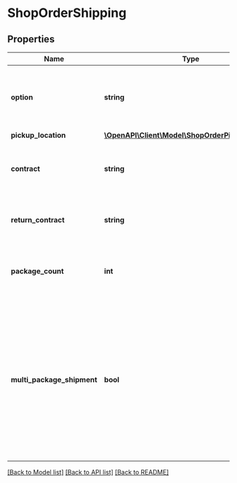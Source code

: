 # ShopOrderShipping

## Properties
Name | Type | Description | Notes
------------ | ------------- | ------------- | -------------
**option** | **string** | A shipping option&#39;s Paazl code. You will find a list of the identifiers of the shipping options available to your webshop in your webshop account under *Settings&gt;Account&gt;Overview of shipping options*.  Example: &#x60;option:\&quot;AVG\&quot;&#x60; | 
**pickup_location** | [**\OpenAPI\Client\Model\ShopOrderPickupLocation**](ShopOrderPickupLocation.md) |  | [optional] 
**contract** | **string** | The identification code of your carrier contract for an outbound shipment.  **Note!** If you don&#39;t have this code, contact [Paazl Customer Support](mailto:support@paazl.com).  Example: &#x60;contract:\&quot;XYZ123\&quot;&#x60; | [optional] 
**return_contract** | **string** | The identification code of your carrier contract for a return shipment.  **Note!** If you don&#39;t have this code, contact [Paazl Customer Support](mailto:support@paazl.com).  Example: &#x60;returnContract:\&quot;321ZYX\&quot;&#x60; | [optional] 
**package_count** | **int** | The number of packages in a shipment.  **Note!** If &#x60;multiPackageShipment&#x60; is set to &#x60;true&#x60;, the default value of &#x60;packageCount&#x60; will be &#x60;2&#x60;.  Example: &#x60;packageCount:3&#x60; | [optional] 
**multi_package_shipment** | **bool** | If &#x60;true&#x60;, Paazl will treat the shipment as consolidated.  This setting affects how the packages in the shipment are numbered on its labels. The number of packages in a shipment is indicated by &#x60;packageCount&#x60;. So, for example, if &#x60;multiPackageShipment&#x60; is &#x60;true&#x60; and &#x60;packageCount&#x60; is &#x60;3&#x60;, then the labels will be numbered 1/3, 2/3, 3/3.  **Note!** If &#x60;packageCount&#x60; &gt; &#x60;1&#x60;, then the default value of &#x60;multiPackageShipment&#x60; will be &#x60;true&#x60;. If you don&#39;t want Paazl to treat a multi-package shipment as consolidated, you have to set &#x60;multiPackageShipment&#x60; to &#x60;false&#x60;.  Example: &#x60;multiPackageShipment:false&#x60; | [optional] 

[[Back to Model list]](../README.md#documentation-for-models) [[Back to API list]](../README.md#documentation-for-api-endpoints) [[Back to README]](../README.md)



